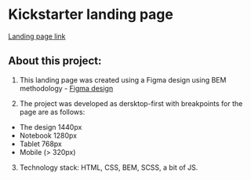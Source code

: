 # Kickstarter landing page

  [Landing page link](https://rhashtag.github.io/Kickstarter_landing_page/)


## About this project:

1. This landing page was created using a Figma design using BEM methodology - [Figma design](https://www.figma.com/file/Ujp7bCFuvuJlkn8TSbQPSZ/%E2%84%9611-(kickstarter)?node-id=0%3A1)

2. The project was developed as dersktop-first with breakpoints for the page are as follows:
- The design 1440px
- Notebook 1280px
- Tablet 768px
- Mobile (> 320px)

3. Technology stack: HTML, CSS, BEM, SCSS, a bit of JS.
